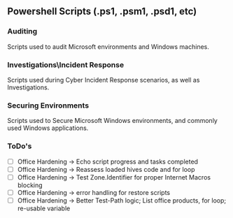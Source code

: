 ## Powershell Scripts (.ps1, .psm1, .psd1, etc)



### Auditing
Scripts used to audit Microsoft environments and Windows machines. 

### Investigations\Incident Response
Scripts used during Cyber Incident Response scenarios, as well as Investigations. 


### Securing Environments
Scripts used to Secure Microsoft Windows environments, and commonly used Windows applications.




### ToDo's
- [ ] Office Hardening -> Echo script progress and tasks completed
- [ ] Office Hardening -> Reassess loaded hives code and for loop
- [ ] Office Hardening -> Test Zone.Identifier for proper Internet Macros blocking
- [ ] Office Hardening -> error handling for restore scripts
- [ ] Office Hardening -> Better Test-Path logic; List office products, for loop; re-usable variable
